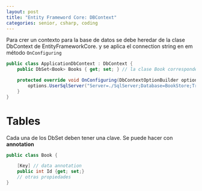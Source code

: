 ```yaml
---
layout: post
title: "Entity Frameword Core: DBContext"
categories: senior, csharp, coding
---
```


Para crer un contexto para la base de datos se <!--more--> debe heredar de la clase DbContext de EntityFrameworkCore.
y se aplica el connection string en em método `OnConfiguring`

```csharp
public class ApplicationDbContext : DbContext {
    public DbSet<Book> Books { get; set; } // la clase Book corresponde a una tabla en la base de datos

    protected override void OnConfiguring(DbContextOptionBuilder options) {
        options.UserSqlServer("Server=./SqlServer;Database=BookStore;TrustServerCertificate=True;Trusted_Connection=True");
    }
}
```

# Tables

Cada una de los DbSet deben tener una clave. Se puede hacer con **annotation**

```csharp
public class Book {

    [Key] // data annotation
    public int Id {get; set;}
    // otras propiedades
}
```
